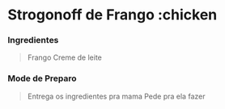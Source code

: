 # Strogonoff de Frango :chicken

### Ingredientes

> Frango
> Creme de leite

### Mode de Preparo

> Entrega os ingredientes pra mama
> Pede pra ela fazer


